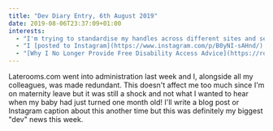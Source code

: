 ```yaml
---
title: "Dev Diary Entry, 6th August 2019"
date: 2019-08-06T23:37:09+01:00
interests:
  - "I'm trying to standardise my handles across different sites and services to be the same, i.e. to be 'clairecodes' or my married name. This week I've done [dev.to](https://dev.to/clairecodes) and [GitHub](https://github.com/claire-codes) - I have a feeling I'll find incorrect GitHub references for a long time to come!"
  - "I [posted to Instagram](https://www.instagram.com/p/B0yNI-sAHnd/) for the first time since I had my son and gave a life update to all my internet pals."
  - "[Why I No Longer Provide Free Disability Access Advice](https://rootedinrights.org/why-i-no-longer-provide-free-disability-access-advice/) - a little bit disheartening but powerful."
---
```


Laterooms.com went into administration last week and I, alongside all my colleagues, was made redundant. This doesn't affect me too much since I'm on maternity leave but it was still a shock and not what I wanted to hear when my baby had just turned one month old! I'll write a blog post or Instagram caption about this another time but this was definitely my biggest "dev" news this week.
